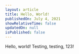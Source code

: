 ```yaml
---
layout: article
title: Hello, World!
publishedOn: July 4, 2021
showRelativeTime: false
updatedOn: null
isPublished: false
---
```


[comment]: # (README: set `isPublished` to true whenever you're ready to publish.)

Hello, world! Testing, testing, 123!